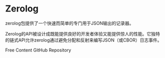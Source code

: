 # Zerolog

zerolog包提供了一个快速而简单的专门用于JSON输出的记录器。

Zerolog的API被设计成既能提供良好的开发者体验又能提供惊人的性能。它独特的链式API允许zerolog通过避免分配和反射来编写JSON（或CBOR）日志事件。


<ResourceGroupTitle>Free Content</ResourceGroupTitle>
<BadgeLink colorScheme='blue' badgeText='GitHub Repository' href='https://github.com/rs/zerolog'>GitHub Repository</BadgeLink>
